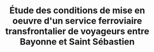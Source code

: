 ---
layout: real
type-real: etudex
favoris: true
title: Étude des conditions de mise en oeuvre d'un service ferroviaire transfrontalier de voyageurs entre Bayonne et Saint Sébastien
donneur_ordre: GEIE SEA VITORIA DAX
duree: 4 mois
annee_real: '2016'
region: AQUITAINE
pays: 'FRANCE'
lat: '43.497020'
long: '-1.470204'
text1: ''
context: "Il n’existe aujourd’hui aucun service reliant le Pays Basque espagnol et les villes françaises au nord de la frontière. Seul TOPO propose un service reliant le nord de l’Espagne à Hendaye. Cette quasi-absence de liaison s’explique par des écartements de voies différents de part et d’autre de la frontière. A moyen terme, la mise en service du Y basque, les aménagements prioritaires de la ligne Bordeaux – Irun et surtout la pose d’un troisième rail entre Astigaraga-Saint Sébastien-Irun doivent rendre possible la mise en service de relations directes entre Bayonne et Saint Sébastien.\r\n\nL’objectif de l’étude est de proposer des scénarios de dessertes transfrontaliers respectant les spécificités de chaque territoire et les contraintes techniques de part et d’autre de la frontière."
real: "Pour mener à bien l’étude, les prestations suivantes ont été réalisées :\r\n\n- Mise en place d’un modèle de trafic adapté aux caractéristiques des territoires : analyse de la demande et de l’offre actuelle, prévision à court et moyen termes\r\n\n- Diagnostics des infrastructures : analyse et perspective de de l’infrastructure,\r\n\n- Définition des hypothèses de renouvellement du parc roulant et détermination de différents types de matériels roulants adaptés aux dessertes avec consultation des différents fabricants : CAF, Alstom, Siemens, Bombardier Stadler et Talgo.\r\n\n- Propositions de schémas de desserte : Détermination des temps de parcours, calcul de capacité de l’itinéraire, adaptation du matériel roulant à la contrainte technique et mise en cohérence des dessertes avec les caractéristiques des territoires. Puis un bilan économique du transporteur transfrontalier avec calcul de l’impact d’un service transfrontalier sur la demande a été établi."
photo1: /assets/img/uploads/etude-bayonne-st-sebastien.jpg
---